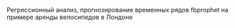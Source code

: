 Регрессионный анализ, прогнозирование временных рядов fbprophet на примере аренды велосипедов в Лондоне
